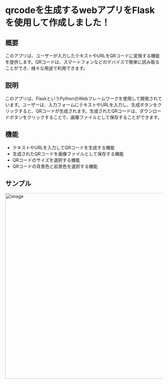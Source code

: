 # qrcodeを生成するwebアプリをFlaskを使用して作成しました！
## 概要
このアプリは、ユーザーが入力したテキストやURLをQRコードに変換する機能を提供します。QRコードは、スマートフォンなどのデバイスで簡単に読み取ることができ、様々な用途で利用できます。

## 説明
このアプリは、FlaskというPythonのWebフレームワークを使用して開発されています。ユーザーは、入力フォームにテキストやURLを入力し、生成ボタンをクリックすると、QRコードが生成されます。生成されたQRコードは、ダウンロードボタンをクリックすることで、画像ファイルとして保存することができます。

## 機能
* テキストやURLを入力してQRコードを生成する機能
* 生成されたQRコードを画像ファイルとして保存する機能
* QRコードのサイズを選択する機能
* QRコードの背景色と前景色を選択する機能

## サンプル
<img width="594" alt="image" src="https://github.com/user-attachments/assets/b01bda5c-a0ac-49b2-8415-296a21bf3585">
